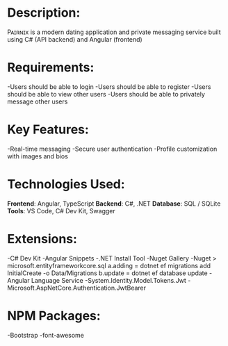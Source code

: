 # Description:
Pᴀɪʀɴɪx is a modern dating application and private messaging service built using C# (API backend) and Angular (frontend)

# Requirements:
-Users should be able to login
-Users should be able to register
-Users should be able to view other users
-Users should be able to privately message other users

# Key Features:
-Real-time messaging
-Secure user authentication
-Profile customization with images and bios

# Technologies Used:
**Frontend**: Angular, TypeScript
**Backend**: C#, .NET
**Database**: SQL / SQLite
**Tools**: VS Code, C# Dev Kit, Swagger

# Extensions:
-C# Dev Kit
-Angular Snippets
-.NET Install Tool
-Nuget Gallery
-Nuget > microsoft.entityframeworkcore.sql
a.adding = dotnet ef migrations add InitialCreate -o Data/Migrations
b.update = dotnet ef database update
-Angular Language Service
-System.Identity.Model.Tokens.Jwt
-Microsoft.AspNetCore.Authentication.JwtBearer

# NPM Packages:
-Bootstrap
-font-awesome


